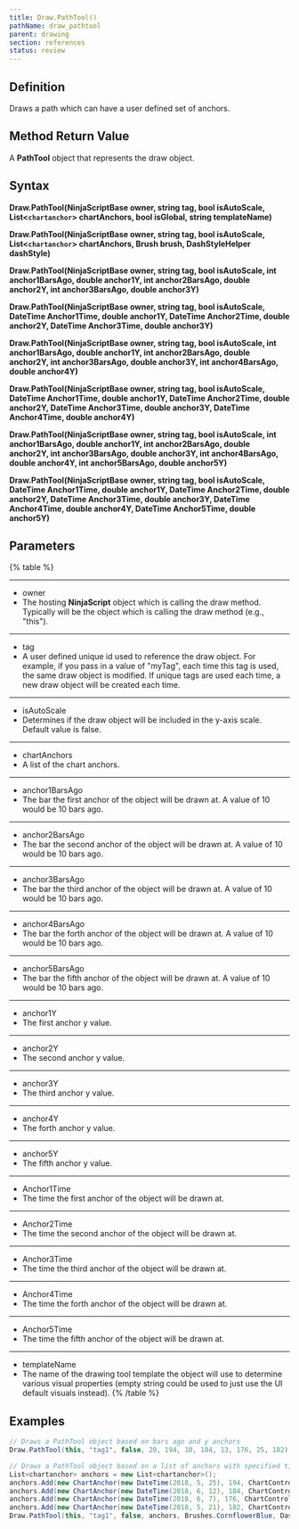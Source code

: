 ```yaml
---
title: Draw.PathTool()
pathName: draw_pathtool
parent: drawing
section: references
status: review
---
```


## Definition

Draws a path which can have a user defined set of anchors.

## Method Return Value

A **PathTool** object that represents the draw object.

## Syntax

**Draw.PathTool(NinjaScriptBase owner, string tag, bool isAutoScale, List<`chartanchor`> chartAnchors, bool isGlobal, string templateName)**

**Draw.PathTool(NinjaScriptBase owner, string tag, bool isAutoScale, List<`chartanchor`> chartAnchors, Brush brush, DashStyleHelper dashStyle)**

**Draw.PathTool(NinjaScriptBase owner, string tag, bool isAutoScale, int anchor1BarsAgo, double anchor1Y, int anchor2BarsAgo, double anchor2Y, int anchor3BarsAgo, double anchor3Y)**

**Draw.PathTool(NinjaScriptBase owner, string tag, bool isAutoScale, DateTime Anchor1Time, double anchor1Y, DateTime Anchor2Time, double anchor2Y, DateTime Anchor3Time, double anchor3Y)**

**Draw.PathTool(NinjaScriptBase owner, string tag, bool isAutoScale, int anchor1BarsAgo, double anchor1Y, int anchor2BarsAgo, double anchor2Y, int anchor3BarsAgo, double anchor3Y, int anchor4BarsAgo, double anchor4Y)**

**Draw.PathTool(NinjaScriptBase owner, string tag, bool isAutoScale, DateTime Anchor1Time, double anchor1Y, DateTime Anchor2Time, double anchor2Y, DateTime Anchor3Time, double anchor3Y, DateTime Anchor4Time, double anchor4Y)**

**Draw.PathTool(NinjaScriptBase owner, string tag, bool isAutoScale, int anchor1BarsAgo, double anchor1Y, int anchor2BarsAgo, double anchor2Y, int anchor3BarsAgo, double anchor3Y, int anchor4BarsAgo, double anchor4Y, int anchor5BarsAgo, double anchor5Y)**

**Draw.PathTool(NinjaScriptBase owner, string tag, bool isAutoScale, DateTime Anchor1Time, double anchor1Y, DateTime Anchor2Time, double anchor2Y, DateTime Anchor3Time, double anchor3Y, DateTime Anchor4Time, double anchor4Y, DateTime Anchor5Time, double anchor5Y)**

## Parameters

{% table %}

---

* owner
* The hosting **NinjaScript** object which is calling the draw method. Typically will be the object which is calling the draw method (e.g., "this").

---

* tag
* A user defined unique id used to reference the draw object. For example, if you pass in a value of "myTag", each time this tag is used, the same draw object is modified. If unique tags are used each time, a new draw object will be created each time.

---

* isAutoScale
* Determines if the draw object will be included in the y-axis scale. Default value is false.

---

* chartAnchors
* A list of the chart anchors.

---

* anchor1BarsAgo
* The bar the first anchor of the object will be drawn at. A value of 10 would be 10 bars ago.

---

* anchor2BarsAgo
* The bar the second anchor of the object will be drawn at. A value of 10 would be 10 bars ago.

---

* anchor3BarsAgo
* The bar the third anchor of the object will be drawn at. A value of 10 would be 10 bars ago.

---

* anchor4BarsAgo
* The bar the forth anchor of the object will be drawn at. A value of 10 would be 10 bars ago.

---

* anchor5BarsAgo
* The bar the fifth anchor of the object will be drawn at. A value of 10 would be 10 bars ago.

---

* anchor1Y
* The first anchor y value.

---

* anchor2Y
* The second anchor y value.

---

* anchor3Y
* The third anchor y value.

---

* anchor4Y
* The forth anchor y value.

---

* anchor5Y
* The fifth anchor y value.

---

* Anchor1Time
* The time the first anchor of the object will be drawn at.

---

* Anchor2Time
* The time the second anchor of the object will be drawn at.

---

* Anchor3Time
* The time the third anchor of the object will be drawn at.

---

* Anchor4Time
* The time the forth anchor of the object will be drawn at.

---

* Anchor5Time
* The time the fifth anchor of the object will be drawn at.

---

* templateName
* The name of the drawing tool template the object will use to determine various visual properties (empty string could be used to just use the UI default visuals instead).
{% /table %}

## Examples

```csharp
// Draws a PathTool object based on bars ago and y anchors
Draw.PathTool(this, "tag1", false, 20, 194, 10, 184, 13, 176, 25, 182);

// Draws a PathTool object based on a list of anchors with specified times
List<chartanchor> anchors = new List<chartanchor>();
anchors.Add(new ChartAnchor(new DateTime(2018, 5, 25), 194, ChartControl));
anchors.Add(new ChartAnchor(new DateTime(2018, 6, 12), 184, ChartControl));
anchors.Add(new ChartAnchor(new DateTime(2018, 6, 7), 176, ChartControl));
anchors.Add(new ChartAnchor(new DateTime(2018, 5, 21), 182, ChartControl));
Draw.PathTool(this, "tag1", false, anchors, Brushes.CornflowerBlue, DashStyleHelper.Solid, Brushes.CornflowerBlue, 40);
```
